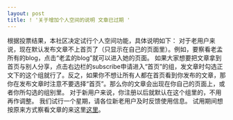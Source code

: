 ```yaml
---
layout: post
title: ! '关于增加个人空间的说明 文章已过期 '
---
```


<p>根据投票结果，本社区决定试行个人空间功能，具体说明如下：  对于老用户来说，现在默认发布文章不上首页了（只显示在自己的页面里）。例如，要察看老孟所有的blog，点击“老孟的blog”就可以进入她的页面。  如果大家想要把文章拿到首页与别人分享，点击右边栏的subscribe申请进入“首页”的组，发文章时勾选正文下的这个组就行了。反之，如果你不想让所有人都在首页看到你发布的文章，那你在发布文章时注意不要选择“首页”。那么你的文章会出现在你自己的页面上，或者你所勾选的组别里。  对于新用户来说，你注册以后就默认在这个组里的，不用再作调整。  我们试行一个星期，请各位新老用户及时反馈使用信息。  试用期间想按原来方式察看文章的来这里<a href="http://www.francaisblog.com.cn/node/">这里</a>。 </p>
